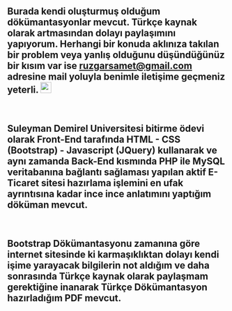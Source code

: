 ## Burada kendi oluşturmuş olduğum dökümantasyonlar mevcut. Türkçe kaynak olarak artmasından dolayı paylaşımını yapıyorum. Herhangi bir konuda aklınıza takılan bir problem veya yanlış olduğunu düşündüğünüz bir kısım var ise ruzgarsamet@gmail.com adresine mail yoluyla benimle iletişime geçmeniz yeterli. <img src="https://media.giphy.com/media/hvRJCLFzcasrR4ia7z/giphy.gif" width="25px">

<br>

## Suleyman Demirel Universitesi bitirme ödevi olarak Front-End tarafında HTML - CSS (Bootstrap) - Javascript (JQuery) kullanarak ve aynı zamanda Back-End kısmında PHP ile MySQL veritabanına bağlantı sağlaması yapılan aktif E-Ticaret sitesi hazırlama işlemini en ufak ayrıntısına kadar ince ince anlatımını yaptığım döküman mevcut.

<br>

## Bootstrap Dökümantasyonu zamanına göre internet sitesinde ki karmaşıklıktan dolayı kendi işime yarayacak bilgilerin not aldığım ve daha sonrasında Türkçe kaynak olarak paylaşmam gerektiğine inanarak Türkçe Dökümantasyon hazırladığım PDF mevcut.
